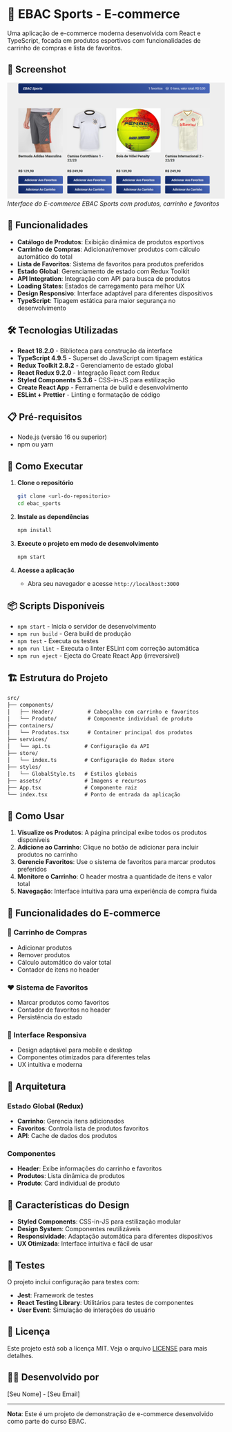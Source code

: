 # 🏪 EBAC Sports - E-commerce

Uma aplicação de e-commerce moderna desenvolvida com React e TypeScript, focada em produtos esportivos com funcionalidades de carrinho de compras e lista de favoritos.

## 📸 Screenshot

![Screenshot da Aplicação](https://raw.githubusercontent.com/Phillipml/ebac_sports/main/public/screenshot.png)
_Interface do E-commerce EBAC Sports com produtos, carrinho e favoritos_

## 🚀 Funcionalidades

- **Catálogo de Produtos**: Exibição dinâmica de produtos esportivos
- **Carrinho de Compras**: Adicionar/remover produtos com cálculo automático do total
- **Lista de Favoritos**: Sistema de favoritos para produtos preferidos
- **Estado Global**: Gerenciamento de estado com Redux Toolkit
- **API Integration**: Integração com API para busca de produtos
- **Loading States**: Estados de carregamento para melhor UX
- **Design Responsivo**: Interface adaptável para diferentes dispositivos
- **TypeScript**: Tipagem estática para maior segurança no desenvolvimento

## 🛠️ Tecnologias Utilizadas

- **React 18.2.0** - Biblioteca para construção da interface
- **TypeScript 4.9.5** - Superset do JavaScript com tipagem estática
- **Redux Toolkit 2.8.2** - Gerenciamento de estado global
- **React Redux 9.2.0** - Integração React com Redux
- **Styled Components 5.3.6** - CSS-in-JS para estilização
- **Create React App** - Ferramenta de build e desenvolvimento
- **ESLint + Prettier** - Linting e formatação de código

## 📋 Pré-requisitos

- Node.js (versão 16 ou superior)
- npm ou yarn

## 🚀 Como Executar

1. **Clone o repositório**

   ```bash
   git clone <url-do-repositorio>
   cd ebac_sports
   ```

2. **Instale as dependências**

   ```bash
   npm install
   ```

3. **Execute o projeto em modo de desenvolvimento**

   ```bash
   npm start
   ```

4. **Acesse a aplicação**
   - Abra seu navegador e acesse `http://localhost:3000`

## 📦 Scripts Disponíveis

- `npm start` - Inicia o servidor de desenvolvimento
- `npm run build` - Gera build de produção
- `npm test` - Executa os testes
- `npm run lint` - Executa o linter ESLint com correção automática
- `npm run eject` - Ejecta do Create React App (irreversível)

## 🏗️ Estrutura do Projeto

```
src/
├── components/
│   ├── Header/           # Cabeçalho com carrinho e favoritos
│   └── Produto/          # Componente individual de produto
├── containers/
│   └── Produtos.tsx      # Container principal dos produtos
├── services/
│   └── api.ts           # Configuração da API
├── store/
│   └── index.ts         # Configuração do Redux store
├── styles/
│   └── GlobalStyle.ts   # Estilos globais
├── assets/              # Imagens e recursos
├── App.tsx              # Componente raiz
└── index.tsx            # Ponto de entrada da aplicação
```

## 🎯 Como Usar

1. **Visualize os Produtos**: A página principal exibe todos os produtos disponíveis
2. **Adicione ao Carrinho**: Clique no botão de adicionar para incluir produtos no carrinho
3. **Gerencie Favoritos**: Use o sistema de favoritos para marcar produtos preferidos
4. **Monitore o Carrinho**: O header mostra a quantidade de itens e valor total
5. **Navegação**: Interface intuitiva para uma experiência de compra fluida

## 🏪 Funcionalidades do E-commerce

### 🛒 **Carrinho de Compras**

- Adicionar produtos
- Remover produtos
- Cálculo automático do valor total
- Contador de itens no header

### ❤️ **Sistema de Favoritos**

- Marcar produtos como favoritos
- Contador de favoritos no header
- Persistência do estado

### 📱 **Interface Responsiva**

- Design adaptável para mobile e desktop
- Componentes otimizados para diferentes telas
- UX intuitiva e moderna

## 🔧 Arquitetura

### **Estado Global (Redux)**

- **Carrinho**: Gerencia itens adicionados
- **Favoritos**: Controla lista de produtos favoritos
- **API**: Cache de dados dos produtos

### **Componentes**

- **Header**: Exibe informações do carrinho e favoritos
- **Produtos**: Lista dinâmica de produtos
- **Produto**: Card individual de produto

## 🎨 Características do Design

- **Styled Components**: CSS-in-JS para estilização modular
- **Design System**: Componentes reutilizáveis
- **Responsividade**: Adaptação automática para diferentes dispositivos
- **UX Otimizada**: Interface intuitiva e fácil de usar

## 🧪 Testes

O projeto inclui configuração para testes com:

- **Jest**: Framework de testes
- **React Testing Library**: Utilitários para testes de componentes
- **User Event**: Simulação de interações do usuário

## 📝 Licença

Este projeto está sob a licença MIT. Veja o arquivo [LICENSE](LICENSE) para mais detalhes.

## 👨‍💻 Desenvolvido por

[Seu Nome] - [Seu Email]

---

**Nota**: Este é um projeto de demonstração de e-commerce desenvolvido como parte do curso EBAC.
